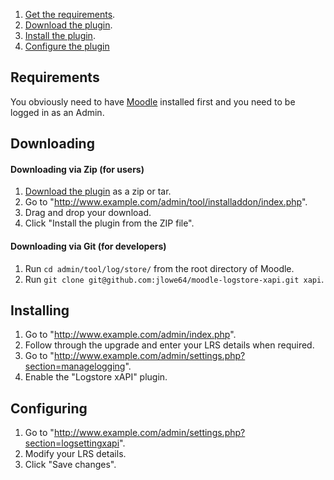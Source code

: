 1. [Get the requirements](#requirements).
2. [Download the plugin](#downloading).
3. [Install the plugin](#installing).
4. [Configure the plugin](#configuring)

## Requirements
You obviously need to have [Moodle](https://moodle.org/) installed first and you need to be logged in as an Admin.

## Downloading
#### Downloading via Zip (for users)
1. [Download the plugin](https://github.com/jlowe64/moodle-logstore-xapi/releases) as a zip or tar.
2. Go to "http://www.example.com/admin/tool/installaddon/index.php".
3. Drag and drop your download.
4. Click "Install the plugin from the ZIP file".

#### Downloading via Git (for developers)
1. Run `cd admin/tool/log/store/` from the root directory of Moodle.
2. Run `git clone git@github.com:jlowe64/moodle-logstore-xapi.git xapi`.

## Installing
1. Go to "http://www.example.com/admin/index.php".
2. Follow through the upgrade and enter your LRS details when required.
3. Go to "http://www.example.com/admin/settings.php?section=managelogging".
4. Enable the "Logstore xAPI" plugin.

## Configuring
1. Go to "http://www.example.com/admin/settings.php?section=logsettingxapi".
2. Modify your LRS details.
3. Click "Save changes".
